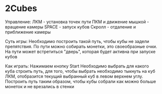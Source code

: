 # 2Cubes
Управление:
ЛКМ - установка точек пути
ПКМ и движение мышкой - вращение камеры
SPACE - запуск кубов
Скролл - отдаление и приближение камеры

Суть игры:
Необходимо построить такой путь, чтобы кубы не задели препятствия. По пути можно собирать монетки, это своеобразные очки.
На пути может встретиться "дверь", которая будет активна при запуске кубов

Как играть:
Нажимаем кнопку Start
Необходимо выбрать для какого куба строить путь, для того, чтобы выбрать необходимо тыкнуть на куб ЛКМ, отобразится текущий выбранный куб в левом верхнем углу.
Построить путь таким образом, чтобы кубы собрали как можно больше монеток и не врезались в стенки
